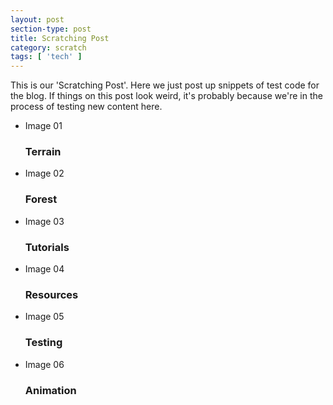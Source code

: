```yaml
---
layout: post
section-type: post
title: Scratching Post
category: scratch
tags: [ 'tech' ]
---
```


This is our 'Scratching Post'. Here we just post up snippets of test code for the blog. If things on this post look weird, it's probably because we're in the process of testing new content here.

<ul class="cb-slideshow">
	<li>
		<span>Image 01</span>
		<div>
			<h3>Terrain</h3>
		</div>
	</li>
	<li>
		<span>Image 02</span>
		<div>
			<h3>Forest</h3>
		</div>
	</li>
	<li>
		<span>Image 03</span>
		<div>
			<h3>Tutorials</h3>
		</div>
	</li>
 	<li>
		<span>Image 04</span>
		<div>
			<h3>Resources</h3>
		</div>
	</li>
	<li>
		<span>Image 05</span>
		<div>
			<h3>Testing</h3>
		</div>
	</li>
  	<li>
		<span>Image 06</span>
		<div>
			<h3>Animation</h3>
		</div>
	</li>
</ul>

